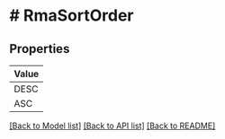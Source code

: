 # # RmaSortOrder


## Properties



| Value |
------------ |
DESC|&#39;DESC&#39;
ASC|&#39;ASC&#39;

[[Back to Model list]](../../README.md#models) [[Back to API list]](../../README.md#endpoints) [[Back to README]](../../README.md)